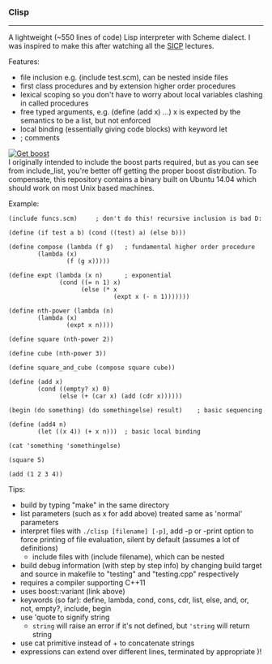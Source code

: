 ### Clisp
---------------------

A lightweight (~550 lines of code) Lisp interpreter with Scheme dialect.
I was inspired to make this after watching all the [SICP](http://ocw.mit.edu/courses/electrical-engineering-and-computer-science/6-001-structure-and-interpretation-of-computer-programs-spring-2005/video-lectures/) lectures.

Features:
 - file inclusion e.g. (include test.scm), can be nested inside files 
 - first class procedures and by extension higher order procedures
 - lexical scoping so you don't have to worry about local variables clashing in called procedures
 - free typed arguments, e.g. (define (add x) ...) x is expected by the semantics to be a list, but not enforced
 - local binding (essentially giving code blocks) with keyword let
 - ; comments 


<a href="http://www.boost.org/users/download/"><img alt="Get boost" src="http://www.boost.org/style-v2/css_0/get-boost.png"></a> <br>
I originally intended to include the boost parts required, but as you can see from include\_list, 
you're better off getting the proper boost distribution. 
To compensate, this repository contains
a binary built on Ubuntu 14.04 which should work on most Unix based machines.


Example:

```
(include funcs.scm)     ; don't do this! recursive inclusion is bad D:

(define (if test a b) (cond ((test) a) (else b)))

(define compose (lambda (f g)   ; fundamental higher order procedure
        (lambda (x)
                (f (g x)))))

(define expt (lambda (x n)      ; exponential 
              (cond ((= n 1) x)
                    (else (* x 
                             (expt x (- n 1)))))))

(define nth-power (lambda (n)
        (lambda (x)
                (expt x n))))

(define square (nth-power 2))

(define cube (nth-power 3))

(define square_and_cube (compose square cube))

(define (add x)
        (cond ((empty? x) 0)
              (else (+ (car x) (add (cdr x))))))

(begin (do something) (do somethingelse) result)    ; basic sequencing

(define (add4 n)
        (let ((x 4)) (+ x n)))  ; basic local binding

(cat 'something 'somethingelse)

(square 5)

(add (1 2 3 4))
```

Tips:
 - build by typing "make" in the same directory
 - list parameters (such as x for add above) treated same as 'normal' parameters
 - interpret files with `./clisp [filename] [-p]`, add -p or -print option to force printing of file evaluation, silent by default (assumes a lot of definitions)
    - include files with (include filename), which can be nested
 - build debug information (with step by step info) by changing build target and source in makefile to "testing" and "testing.cpp" respectively
 - requires a compiler supporting C++11
 - uses boost::variant (link above)
 - keywords (so far): define, lambda, cond, cons, cdr, list, else, and, or, not, empty?, include, begin
 - use 'quote to signify string
     - `string` will raise an error if it's not defined, but `'string` will return string
 - use cat primitive instead of + to concatenate strings
 - expressions can extend over different lines, terminated by appropriate )!

